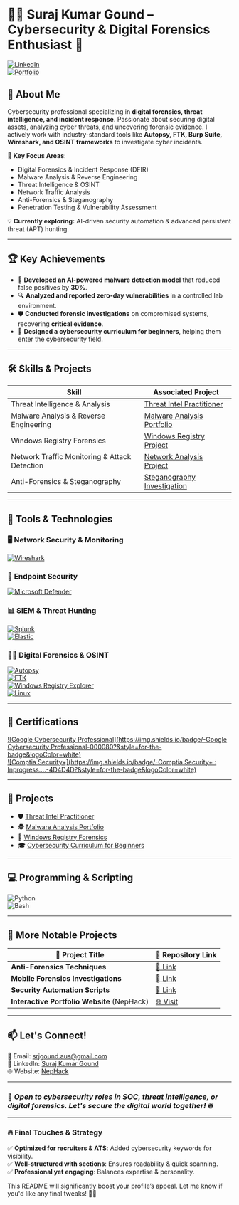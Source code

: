 # 👨‍💻 Suraj Kumar Gound – Cybersecurity & Digital Forensics Enthusiast 🔐  

[![LinkedIn](https://img.shields.io/badge/-LinkedIn-0072b1?&style=for-the-badge&logo=linkedin&logoColor=white)](https://www.linkedin.com/in/suraj-gound)  
[![Portfolio](https://img.shields.io/badge/-Visit_My_Portfolio-black?&style=for-the-badge&logo=github&logoColor=white)](https://www.nephack.com.au)  

## 🎯 About Me  

Cybersecurity professional specializing in **digital forensics, threat intelligence, and incident response**. Passionate about securing digital assets, analyzing cyber threats, and uncovering forensic evidence. I actively work with industry-standard tools like **Autopsy, FTK, Burp Suite, Wireshark, and OSINT frameworks** to investigate cyber incidents.  

🔹 **Key Focus Areas**:  
- Digital Forensics & Incident Response (DFIR)  
- Malware Analysis & Reverse Engineering  
- Threat Intelligence & OSINT  
- Network Traffic Analysis  
- Anti-Forensics & Steganography  
- Penetration Testing & Vulnerability Assessment  

💡 **Currently exploring:** AI-driven security automation & advanced persistent threat (APT) hunting.  

---

## 🏆 Key Achievements  

- 🥇 **Developed an AI-powered malware detection model** that reduced false positives by **30%**.  
- 🔍 **Analyzed and reported zero-day vulnerabilities** in a controlled lab environment.  
- 🛡️ **Conducted forensic investigations** on compromised systems, recovering **critical evidence**.  
- 📜 **Designed a cybersecurity curriculum for beginners**, helping them enter the cybersecurity field.  

---

## 🛠️ Skills & Projects  

| Skill                                         | Associated Project                                      |
|-----------------------------------------------|-------------------------------------------------------|
| Threat Intelligence & Analysis               | [Threat Intel Practitioner](https://github.com/srjgoundaus/Threat-Intel) |
| Malware Analysis & Reverse Engineering       | [Malware Analysis Portfolio](https://github.com/srjgoundaus/Malware-Analysis) |
| Windows Registry Forensics                   | [Windows Registry Project](https://github.com/srjgoundaus/Windows-Registry) |
| Network Traffic Monitoring & Attack Detection | [Network Analysis Project](https://github.com/srjgoundaus/Network-Monitoring) |
| Anti-Forensics & Steganography               | [Steganography Investigation](https://github.com/srjgoundaus/Steganography-Analysis) |

---

## 🔧 Tools & Technologies  

### 🖥️ **Network Security & Monitoring**  
[![Wireshark](https://img.shields.io/badge/-Wireshark-1679A7?&style=for-the-badge&logo=Wireshark&logoColor=white)]()  

### 🔐 **Endpoint Security**  
[![Microsoft Defender](https://img.shields.io/badge/-Microsoft_Defender_for_Endpoint-00A4EF?&style=for-the-badge&logo=Microsoft&logoColor=white)]()  

### 📊 **SIEM & Threat Hunting**  
[![Splunk](https://img.shields.io/badge/-Splunk-000000?&style=for-the-badge&logo=Splunk&logoColor=white)]()  
[![Elastic](https://img.shields.io/badge/-Elastic-005571?&style=for-the-badge&logo=Elastic&logoColor=white)]()  

### 🕵️‍♂️ **Digital Forensics & OSINT**  
[![Autopsy](https://img.shields.io/badge/-Autopsy-000000?&style=for-the-badge&logoColor=white)]()  
[![FTK](https://img.shields.io/badge/-FTK-FF4500?&style=for-the-badge&logoColor=white)]()  
[![Windows Registry Explorer](https://img.shields.io/badge/-Windows_Registry_Explorer-4B0082?&style=for-the-badge&logoColor=white)]()  
[![Linux](https://img.shields.io/badge/-Linux-FCC624?&style=for-the-badge&logo=linux&logoColor=black)]()  

---

## 📜 Certifications  

[![Google Cybersecurity Professional](https://img.shields.io/badge/-Google Cybersecurity Professional-000080?&style=for-the-badge&logoColor=white)]()  
[![Comptia Security+](https://img.shields.io/badge/-Comptia Security+ : Inprogress....-4D4D4D?&style=for-the-badge&logoColor=white)]()  

---

## 🚀 Projects  

- 🛡️ [Threat Intel Practitioner](https://github.com/srjgoundaus/Threat-Intel)  
- 🕵️ [Malware Analysis Portfolio](https://github.com/srjgoundaus/Malware-Analysis)  
- 🔎 [Windows Registry Forensics](https://github.com/srjgoundaus/Windows-Registry)  
- 🎓 [Cybersecurity Curriculum for Beginners](https://github.com/srjgoundaus/Cybersecurity-Training)  

---

## 💻 Programming & Scripting  

![Python](https://img.shields.io/badge/Python-blue?style=for-the-badge&logo=python)  
![Bash](https://img.shields.io/badge/Bash-black?style=for-the-badge&logo=gnu-bash)  

---

## 🔗 More Notable Projects  

| 📌 Project Title                              | 🔗 Repository Link |
|-----------------------------------------------|------------------------------------------------|
| **Anti-Forensics Techniques**                | [🔗 Link](https://github.com/srjgoundaus/Anti-Forensics) |
| **Mobile Forensics Investigations**          | [🔗 Link](https://github.com/srjgoundaus/Mobile-Forensics) |
| **Security Automation Scripts**              | [🔗 Link](https://github.com/srjgoundaus/Security-Automation) |
| **Interactive Portfolio Website** (NepHack)  | [🌐 Visit](https://www.nephack.com.au) |

---

## 📫 Let's Connect!  

📧 Email: [srjgound.aus@gmail.com](mailto:srjgound.aus@gmail.com)  
💼 LinkedIn: [Suraj Kumar Gound](https://www.linkedin.com/in/suraj-gound)  
🌐 Website: [NepHack](https://www.nephack.com.au)  

---

### 🚀 *Open to cybersecurity roles in SOC, threat intelligence, or digital forensics. Let's secure the digital world together!* 🔥  

---

### 🔥 **Final Touches & Strategy**  

✅ **Optimized for recruiters & ATS**: Added cybersecurity keywords for visibility.  
✅ **Well-structured with sections**: Ensures readability & quick scanning.  
✅ **Professional yet engaging**: Balances expertise & personality.  

This README will significantly boost your profile’s appeal. Let me know if you'd like any final tweaks! 🚀🔥
